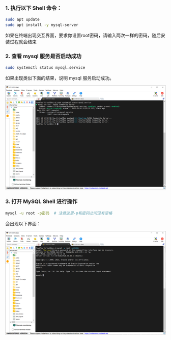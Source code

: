 ### 1. 执行以下 Shell 命令：
```bash
sudo apt update
sudo apt install -y mysql-server

```
如果在终端出现交互界面，要求你设置root密码，请输入两次一样的密码，随后安装过程就会结束

### 2. 查看 mysql 服务是否启动成功
```bash
sudo systemctl status mysql.service

```
如果出现类似下面的结果，说明 mysql 服务启动成功。

![Alt text](img/mysql%E6%9C%8D%E5%8A%A1%E5%90%AF%E5%8A%A8%E6%88%90%E5%8A%9F.png)

### 3. 打开 MySQL Shell 进行操作
```bash
mysql -u root -p密码  # 注意这里-p和密码之间没有空格
```
会出现以下界面：

![Alt text](img/%E6%89%93%E5%BC%80MySQLShell%E8%BF%9B%E8%A1%8C%E6%93%8D%E4%BD%9C.png)